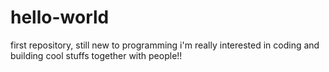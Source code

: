 # hello-world
first repository, still new to programming
i'm really interested in coding and building cool stuffs together with people!!
